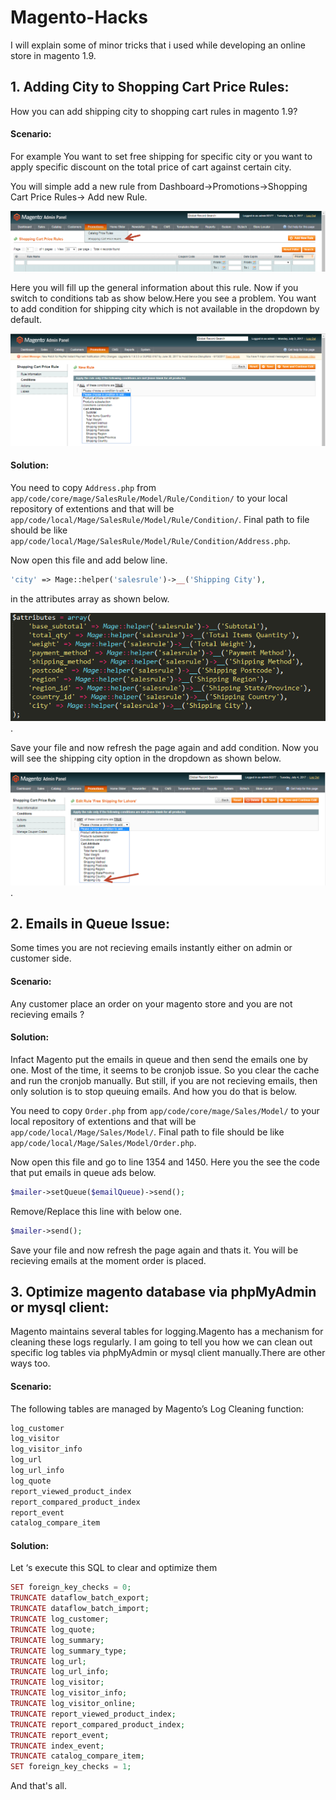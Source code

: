 # Magento-Hacks
I will explain some of minor tricks that i used while developing an online store in magento 1.9. 

## 1. Adding City to Shopping Cart Price Rules:
How you can add shipping city to shopping cart rules in magento 1.9?

#### Scenario:
For example You want to set free shipping for specific city or you want to apply specific discount on the total price of cart against certain city.

You will simple add a new rule from Dashboard->Promotions->Shopping Cart Price Rules-> Add new Rule.

![alt text](https://github.com/virtualforce/Magento-Hacks/blob/master/images/mage_admin_shopping_menu.png "Adding New Rule for Shopping cart")

Here you will fill up the general information about this rule. Now if you switch to conditions tab as show below.Here you see a problem. You want to add condition for shipping city which is not available in the dropdown by default.

![alt text](https://github.com/virtualforce/Magento-Hacks/blob/master/images/mage_admin_shoppiing_no_city.png "City is not listed dow by default")

#### Solution:
You need to copy `Address.php` from `app/code/core/mage/SalesRule/Model/Rule/Condition/` to your local repository of extentions and that will be `app/code/local/Mage/SalesRule/Model/Rule/Condition/`. Final path to file should be like `app/code/local/Mage/SalesRule/Model/Rule/Condition/Address.php`.

Now open this file and add below line.
```php
'city' => Mage::helper('salesrule')->__('Shipping City'),
```

in the attributes array as shown below.

![alt text](https://github.com/virtualforce/Magento-Hacks/blob/master/images/mage_admin-shopping_city_file.png "Add above line to attributes array").

Save your file and now refresh the page again and add condition. Now you will see the shipping city  option in the dropdown as shown below.

![alt text](https://github.com/virtualforce/Magento-Hacks/blob/master/images/mage_admin-shopping_city.png "City listed").

## 2. Emails in Queue Issue:

Some times you are not recieving emails instantly either on admin or customer side.

#### Scenario:
Any customer place an order on your magento store and you are not recieving emails ?

#### Solution:
Infact Magento put the emails in queue and then send the emails one by one. Most of the time, it seems to be cronjob issue. So you clear the cache and run the cronjob manually. But still, if you are not recieving emails, then only solution is to stop queuing emails. And how you do that is below.

You need to copy `Order.php` from `app/code/core/mage/Sales/Model/` to your local repository of extentions and that will be `app/code/local/Mage/Sales/Model/`. Final path to file should be like `app/code/local/Mage/Sales/Model/Order.php`.

Now open this file and go to line 1354 and 1450. Here you the see the code that put emails in queue ads below.

```php
$mailer->setQueue($emailQueue)->send();
```
Remove/Replace this line with below one.

```php
$mailer->send();
```

Save your file and now refresh the page again and thats it. You will be recieving emails at the moment order is placed.

## 3. Optimize magento database via phpMyAdmin or mysql client:

Magento maintains several tables for logging.Magento has a mechanism for cleaning these logs regularly. I am going to tell you how we can clean out specific log tables via phpMyAdmin or mysql client manually.There are other ways too.

#### Scenario:
The following tables are managed by Magento’s Log Cleaning function:

```php
log_customer
log_visitor
log_visitor_info
log_url
log_url_info
log_quote
report_viewed_product_index
report_compared_product_index
report_event
catalog_compare_item
```

#### Solution:
Let ‘s execute this SQL to clear and optimize them

```php
SET foreign_key_checks = 0;
TRUNCATE dataflow_batch_export;
TRUNCATE dataflow_batch_import;
TRUNCATE log_customer;
TRUNCATE log_quote;
TRUNCATE log_summary;
TRUNCATE log_summary_type;
TRUNCATE log_url;
TRUNCATE log_url_info;
TRUNCATE log_visitor;
TRUNCATE log_visitor_info;
TRUNCATE log_visitor_online;
TRUNCATE report_viewed_product_index;
TRUNCATE report_compared_product_index;
TRUNCATE report_event;
TRUNCATE index_event;
TRUNCATE catalog_compare_item;
SET foreign_key_checks = 1;
```

And that's all.